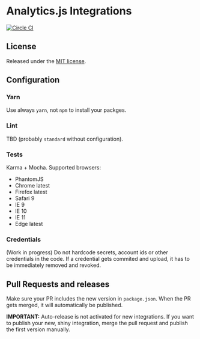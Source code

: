 # Analytics.js Integrations
[![Circle CI](https://ci.segment.com/gh/segmentio/analytics.js-integrations.svg?style=svg&circle-token=9ea127ae84700c7717d40e7f3ab2cb75a927292d)](https://ci.segment.com/gh/segmentio/analytics.js-integrations)

## License

Released under the [MIT license](LICENSE).

## Configuration

### Yarn
Use always `yarn`, not `npm` to install your packges.

### Lint
TBD (probably `standard` without configuration).

### Tests
Karma + Mocha. Supported browsers:
- PhantomJS
- Chrome latest
- Firefox latest
- Safari 9
- IE 9
- IE 10
- IE 11
- Edge latest

### Credentials
(Work in progress)
Do not hardcode secrets, account ids or other credentials in the
code. If a credential gets commited and upload, it has to be immediately
removed and revoked.

## Pull Requests and releases

Make sure your PR includes the new version in `package.json`. When the PR gets
merged, it will automatically be published.

**IMPORTANT:** Auto-release is not activated for new integrations. If you
want to publish your new, shiny integration, merge the pull request and publish
the first version manually.
